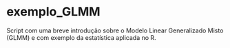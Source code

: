 # exemplo_GLMM
Script com uma breve introdução sobre o Modelo Linear Generalizado Misto (GLMM) e com exemplo da estatística aplicada no R.
